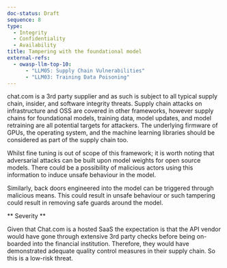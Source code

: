 ```yaml
---
doc-status: Draft
sequence: 8
type:
  - Integrity
  - Confidentiality
  - Availability
title: Tampering with the foundational model
external-refs:
  - owasp-llm-top-10:
      - "LLM05: Supply Chain Vulnerabilities"
      - "LLM03: Training Data Poisoning"
---
```


chat.com is a 3rd party supplier and as such is subject to all typical supply chain, insider, and software integrity
threats. Supply chain attacks on infrastructure and OSS are covered in other frameworks, however supply chains for
foundational models, training data, model updates, and model retraining are all potential targets for attackers. 
The underlying firmware of GPUs, the operating system, and the machine learning libraries should be considered as part
of the supply chain too.

Whilst fine tuning is out of scope of this framework; it is worth noting that adversarial attacks can be built upon 
model weights for open source models. There could be a possibility of malicious actors using this information to induce unsafe
behaviour in the model.

Similarly, back doors engineered into the model can be triggered through malicious means. This could result in unsafe behaviour
or such tampering could result in removing safe guards around the model.

** Severity **

Given that Chat.com is a hosted SaaS the expectation is that the API vendor would have gone through extensive 3rd party checks
before being on-boarded into the financial institution. Therefore, they would have demonstrated adequate quality control measures
in their supply chain. So this is a low-risk threat.
